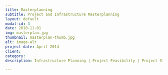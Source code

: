 ```yaml
---
title: Masterplanning
subtitle: Project and Infrastructure Masterplanning
layout: default
modal-id: 3
date: 2010-11-01
img: masterplan.jpg
thumbnail: masterplan-thumb.jpg
alt: image-alt
project-date: April 2014
client: 
category: 
description: Infrastructure Planning | Project Feasibility | Project Staging

---
```


